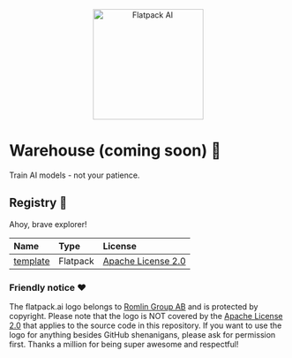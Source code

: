 <div align="center">
  <img src="https://raw.githubusercontent.com/romlingroup/flatpack-ai/main/client/static/images/flatpack_ai_logo.svg" width="200" height="200" alt="Flatpack AI">
</div>

# Warehouse (coming soon) 👀

Train AI models - not your patience.

## Registry 🚧

Ahoy, brave explorer!

| Name                                                                                          | Type     | License                                                           |
|:----------------------------------------------------------------------------------------------|:---------|:------------------------------------------------------------------|
| [template](https://raw.githubusercontent.com/romlingroup/flatpack-ai/main/warehouse/template) | Flatpack | [Apache License 2.0](https://www.apache.org/licenses/LICENSE-2.0) |

### Friendly notice ❤️

The flatpack.ai logo belongs to [Romlin Group AB](https://romlin.com) and is protected by copyright. Please note that the logo is NOT covered by the [Apache License 2.0](https://www.apache.org/licenses/LICENSE-2.0) that applies to the source code in this repository. If you want to use the logo for anything besides GitHub shenanigans, please ask for permission first. Thanks a million for being super awesome and respectful!